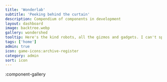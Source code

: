 ```yaml
---
title: 'Wonderlab'
subtitle: 'Peeking behind the curtain'
description: Compendium of components in development
layout: dashboard
image: backtree.webp
gallery: wondershed
tooltip: Here's the kind robots, all the gizmos and gadgets. I can't speak to the
tags: ['home']
admin: true
icon: game-icons:archive-register
category: admin
sort: icon
---
```


:component-gallery
